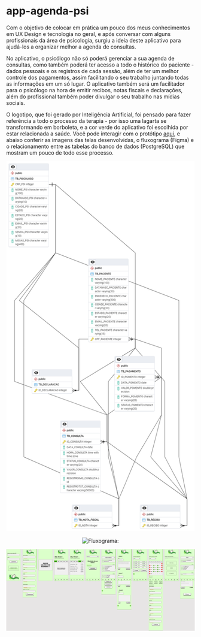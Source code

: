# app-agenda-psi

Com o objetivo de colocar em prática um pouco dos meus conhecimentos em UX Design e tecnologia no geral, e após conversar com alguns profissionais da área de psicologia, surgiu a ideia deste aplicativo para ajudá-los a organizar melhor a agenda de consultas.

No aplicativo, o psicólogo não só poderá gerenciar a sua agenda de consultas, como também poderá ter acesso a todo o histórico do paciente - dados pessoais e os registros de cada sessão, além de ter um melhor controle dos pagamentos, assim facilitando o seu trabalho juntando todas as informações em um só lugar. O aplicativo também será um facilitador para o psicólogo na hora de emitir recibos, notas fiscais e declarações, além do profissional também poder divulgar o seu trabalho nas mídias sociais. 

O logotipo, que foi gerado por Inteligência Artificial, foi pensado para fazer referência a todo o processo da terapia - por isso uma lagarta se transformando em borboleta, e a cor verde do aplicativo foi escolhida por estar relacionada a saúde. Você pode interagir com o protótipo [aqui](https://www.figma.com/proto/OCEn9z2igK8GltfVEquoAO/PROTOTIPO_IPSI?type=design&node-id=1-2&t=xuIoG2mHDmkw7Znu-1&scaling=scale-down&page-id=0%3A1&starting-point-node-id=1%3A2&mode=design), e abaixo conferir as imagens das telas desenvolvidas, o fluxograma (Figma) e o relacionamento entre as tabelas do banco de dados (PostgreSQL) que mostram um pouco de todo esse processo.

<div align="center">
  
![Diagrama: ](diagrama_app.png)

</div>

<div align="center">
  
![Fluxograma: ](fluxograma_app.png)

</div>

<div align="center">
  
![Telas: ](telas_app.png)

</div> 
